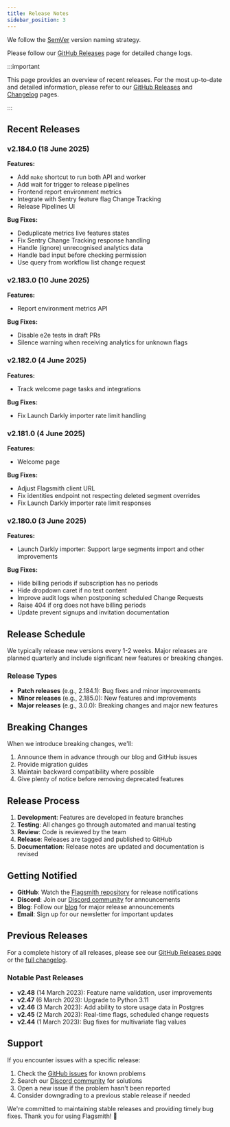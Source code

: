 ```yaml
---
title: Release Notes
sidebar_position: 3
---
```


We follow the [SemVer](https://semver.org/) version naming strategy.

Please follow our [GitHub Releases](https://github.com/Flagsmith/flagsmith/releases) page for detailed change logs.

:::important

This page provides an overview of recent releases. For the most up-to-date and detailed information, please refer to our [GitHub Releases](https://github.com/Flagsmith/flagsmith/releases) and [Changelog](https://github.com/Flagsmith/flagsmith/blob/main/CHANGELOG.md) pages.

:::

## Recent Releases

### v2.184.0 (18 June 2025)

**Features:**
- Add `make` shortcut to run both API and worker
- Add wait for trigger to release pipelines
- Frontend report environment metrics
- Integrate with Sentry feature flag Change Tracking
- Release Pipelines UI

**Bug Fixes:**
- Deduplicate metrics live features states
- Fix Sentry Change Tracking response handling
- Handle (ignore) unrecognised analytics data
- Handle bad input before checking permission
- Use query from workflow list change request

### v2.183.0 (10 June 2025)

**Features:**
- Report environment metrics API

**Bug Fixes:**
- Disable e2e tests in draft PRs
- Silence warning when receiving analytics for unknown flags

### v2.182.0 (4 June 2025)

**Features:**
- Track welcome page tasks and integrations

**Bug Fixes:**
- Fix Launch Darkly importer rate limit handling

### v2.181.0 (4 June 2025)

**Features:**
- Welcome page

**Bug Fixes:**
- Adjust Flagsmith client URL
- Fix identities endpoint not respecting deleted segment overrides
- Fix Launch Darkly importer rate limit responses

### v2.180.0 (3 June 2025)

**Features:**
- Launch Darkly importer: Support large segments import and other improvements

**Bug Fixes:**
- Hide billing periods if subscription has no periods
- Hide dropdown caret if no text content
- Improve audit logs when postponing scheduled Change Requests
- Raise 404 if org does not have billing periods
- Update prevent signups and invitation documentation

## Release Schedule

We typically release new versions every 1-2 weeks. Major releases are planned quarterly and include significant new features or breaking changes.

### Release Types

- **Patch releases** (e.g., 2.184.1): Bug fixes and minor improvements
- **Minor releases** (e.g., 2.185.0): New features and improvements
- **Major releases** (e.g., 3.0.0): Breaking changes and major new features

## Breaking Changes

When we introduce breaking changes, we'll:

1. Announce them in advance through our blog and GitHub issues
2. Provide migration guides
3. Maintain backward compatibility where possible
4. Give plenty of notice before removing deprecated features

## Release Process

1. **Development**: Features are developed in feature branches
2. **Testing**: All changes go through automated and manual testing
3. **Review**: Code is reviewed by the team
4. **Release**: Releases are tagged and published to GitHub
5. **Documentation**: Release notes are updated and documentation is revised

## Getting Notified

- **GitHub**: Watch the [Flagsmith repository](https://github.com/Flagsmith/flagsmith) for release notifications
- **Discord**: Join our [Discord community](https://discord.gg/hFhxNtXzgm) for announcements
- **Blog**: Follow our [blog](https://flagsmith.com/blog/) for major release announcements
- **Email**: Sign up for our newsletter for important updates

## Previous Releases

For a complete history of all releases, please see our [GitHub Releases page](https://github.com/Flagsmith/flagsmith/releases) or the [full changelog](https://github.com/Flagsmith/flagsmith/blob/main/CHANGELOG.md).

### Notable Past Releases

- **v2.48** (14 March 2023): Feature name validation, user improvements
- **v2.47** (6 March 2023): Upgrade to Python 3.11
- **v2.46** (3 March 2023): Add ability to store usage data in Postgres
- **v2.45** (2 March 2023): Real-time flags, scheduled change requests
- **v2.44** (1 March 2023): Bug fixes for multivariate flag values

## Support

If you encounter issues with a specific release:

1. Check the [GitHub issues](https://github.com/Flagsmith/flagsmith/issues) for known problems
2. Search our [Discord community](https://discord.gg/hFhxNtXzgm) for solutions
3. Open a new issue if the problem hasn't been reported
4. Consider downgrading to a previous stable release if needed

We're committed to maintaining stable releases and providing timely bug fixes. Thank you for using Flagsmith! 🚀
